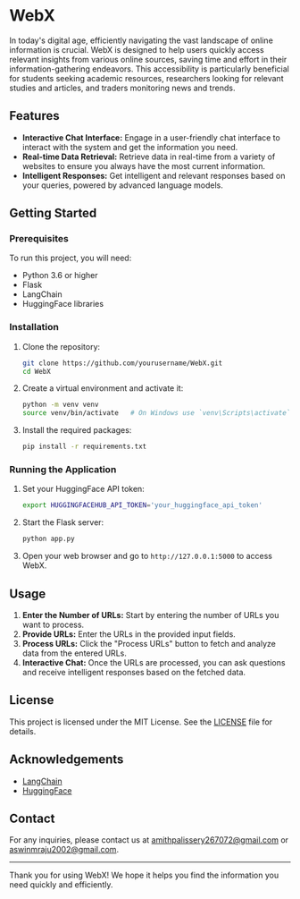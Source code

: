 # WebX

In today's digital age, efficiently navigating the vast landscape of online information is crucial. WebX is designed to help users quickly access relevant insights from various online sources, saving time and effort in their information-gathering endeavors. This accessibility is particularly beneficial for students seeking academic resources, researchers looking for relevant studies and articles, and traders monitoring news and trends.

## Features

- **Interactive Chat Interface:** Engage in a user-friendly chat interface to interact with the system and get the information you need.
- **Real-time Data Retrieval:** Retrieve data in real-time from a variety of websites to ensure you always have the most current information.
- **Intelligent Responses:** Get intelligent and relevant responses based on your queries, powered by advanced language models.

## Getting Started

### Prerequisites

To run this project, you will need:

- Python 3.6 or higher
- Flask
- LangChain
- HuggingFace libraries

### Installation

1. Clone the repository:
    ```bash
    git clone https://github.com/yourusername/WebX.git
    cd WebX
    ```

2. Create a virtual environment and activate it:
    ```bash
    python -m venv venv
    source venv/bin/activate   # On Windows use `venv\Scripts\activate`
    ```

3. Install the required packages:
    ```bash
    pip install -r requirements.txt
    ```

### Running the Application

1. Set your HuggingFace API token:
    ```bash
    export HUGGINGFACEHUB_API_TOKEN='your_huggingface_api_token'
    ```

2. Start the Flask server:
    ```bash
    python app.py
    ```

3. Open your web browser and go to `http://127.0.0.1:5000` to access WebX.

## Usage

1. **Enter the Number of URLs:** Start by entering the number of URLs you want to process.
2. **Provide URLs:** Enter the URLs in the provided input fields.
3. **Process URLs:** Click the "Process URLs" button to fetch and analyze data from the entered URLs.
4. **Interactive Chat:** Once the URLs are processed, you can ask questions and receive intelligent responses based on the fetched data.


## License

This project is licensed under the MIT License. See the [LICENSE](LICENSE) file for details.

## Acknowledgements

- [LangChain](https://github.com/langchain-ai/langchain)
- [HuggingFace](https://huggingface.co)

## Contact

For any inquiries, please contact us at amithpalissery267072@gmail.com or aswinmraju2002@gmail.com.

---

Thank you for using WebX! We hope it helps you find the information you need quickly and efficiently.
